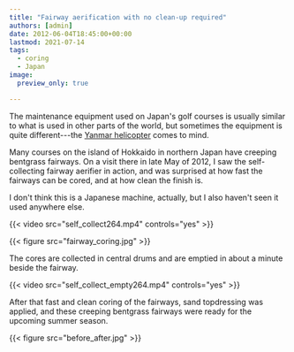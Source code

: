 ```yaml
---
title: "Fairway aerification with no clean-up required"
authors: [admin]
date: 2012-06-04T18:45:00+00:00
lastmod: 2021-07-14
tags:
  - coring
  - Japan
image: 
  preview_only: true

---
```


The maintenance equipment used on Japan's golf courses is usually similar to what is used in other parts of the world, but sometimes the equipment is quite different---the [Yanmar helicopter](https://www.youtube.com/watch?v=zZBhvnXENI4) comes to mind.

Many courses on the island of Hokkaido in northern Japan have creeping bentgrass fairways. On a visit there in late May of 2012, I saw the self-collecting fairway aerifier in action, and was surprised at how fast the fairways can be cored, and at how clean the finish is. 

I don't think this is a Japanese machine, actually, but I also haven't seen it used anywhere else.

{{< video src="self_collect264.mp4" controls="yes" >}}

{{< figure src="fairway_coring.jpg" >}}

The cores are collected in central drums and are emptied in about a minute beside the fairway.

{{< video src="self_collect_empty264.mp4" controls="yes" >}}

After that fast and clean coring of the fairways, sand topdressing was applied, and these creeping bentgrass fairways were ready for the upcoming summer season.

{{< figure src="before_after.jpg" >}}
